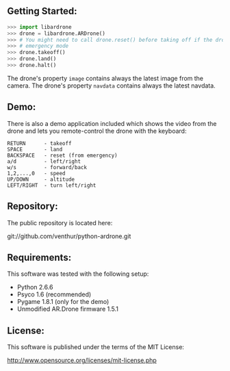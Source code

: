 Getting Started:
----------------

```python
>>> import libardrone
>>> drone = libardrone.ARDrone()
>>> # You might need to call drone.reset() before taking off if the drone is in
>>> # emergency mode
>>> drone.takeoff()
>>> drone.land()
>>> drone.halt()
```

The drone's property `image` contains always the latest image from the camera.
The drone's property `navdata` contains always the latest navdata.


Demo:
-----

There is also a demo application included which shows the video from the drone
and lets you remote-control the drone with the keyboard:

    RETURN      - takeoff
    SPACE       - land
    BACKSPACE   - reset (from emergency)
    a/d         - left/right
    w/s         - forward/back
    1,2,...,0   - speed
    UP/DOWN     - altitude
    LEFT/RIGHT  - turn left/right


Repository:
-----------

The public repository is located here:

  git://github.com/venthur/python-ardrone.git


Requirements:
-------------

This software was tested with the following setup:

  * Python 2.6.6
  * Psyco 1.6 (recommended)
  * Pygame 1.8.1 (only for the demo)
  * Unmodified AR.Drone firmware 1.5.1


License:
--------

This software is published under the terms of the MIT License:

  http://www.opensource.org/licenses/mit-license.php

